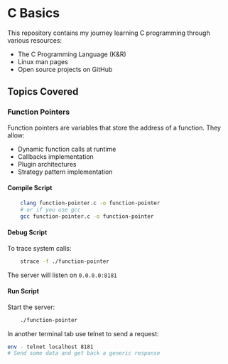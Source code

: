 # C Basics

This repository contains my journey learning C programming through various resources:
- The C Programming Language (K&R)
- Linux man pages
- Open source projects on GitHub

## Topics Covered

### Function Pointers
Function pointers are variables that store the address of a function. They allow:
- Dynamic function calls at runtime
- Callbacks implementation
- Plugin architectures
- Strategy pattern implementation

#### Compile Script
```sh
    clang function-pointer.c -o function-pointer 
    # or if you use gcc
    gcc function-pointer.c -o function-pointer
```

#### Debug Script
To trace system calls:
```sh
    strace -f ./function-pointer
```

The server will listen on `0.0.0.0:8181`

#### Run Script
Start the server:
```sh
    ./function-pointer
```
In another terminal tab use telnet to send a request:
```sh
env - telnet localhost 8181
# Send some data and get back a generic response
```
